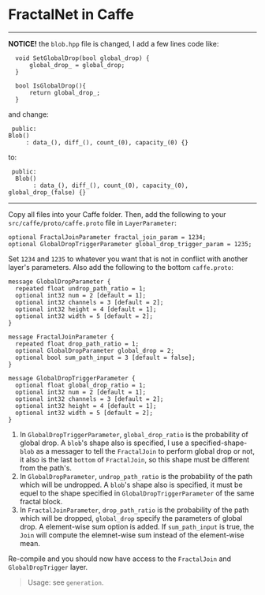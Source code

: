 FractalNet in Caffe
===================

-----------------------
**NOTICE!**
the `blob.hpp` file is changed, I add a few lines code like:
```
  void SetGlobalDrop(bool global_drop) {
      global_drop_ = global_drop;
  }

  bool IsGlobalDrop(){
      return global_drop_;
  }
  ```
  and change:
  ```
   public:
  Blob()
       : data_(), diff_(), count_(0), capacity_(0) {}
```
to:
```
 public:
  Blob()
       : data_(), diff_(), count_(0), capacity_(0), global_drop_(false) {}
```

 -------------------
 
Copy all files into your Caffe folder. Then, add the following to your ``src/caffe/proto/caffe.proto`` file in ``LayerParameter``:

    optional FractalJoinParameter fractal_join_param = 1234;
	optional GlobalDropTriggerParameter global_drop_trigger_param = 1235;

Set ``1234`` and ``1235`` to whatever you want that is not in conflict with another layer's parameters. Also add the following to the bottom ``caffe.proto``:
```
message GlobalDropParameter {
  repeated float undrop_path_ratio = 1;
  optional int32 num = 2 [default = 1];
  optional int32 channels = 3 [default = 2];
  optional int32 height = 4 [default = 1];
  optional int32 width = 5 [default = 2];
}

message FractalJoinParameter {
  repeated float drop_path_ratio = 1;
  optional GlobalDropParameter global_drop = 2;
  optional bool sum_path_input = 3 [default = false];
}

message GlobalDropTriggerParameter {
  optional float global_drop_ratio = 1;
  optional int32 num = 2 [default = 1];
  optional int32 channels = 3 [default = 2];
  optional int32 height = 4 [default = 1];
  optional int32 width = 5 [default = 2];
}
```
1. In `GlobalDropTriggerParameter`, `global_drop_ratio` is the probability of global drop. A `blob`'s shape also is specified, I use a specified-shape-`blob` as a messager to tell the `FractalJoin` to perform global drop or not, it also is the last `bottom` of `FractalJoin`, so this shape must be different from the path's.
2. In `GlobalDropParameter`, `undrop_path_ratio` is the probability of the path which will be undropped. A `blob`'s shape also is specified, it must be equel to the shape specified in `GlobalDropTriggerParameter` of the same fractal block.
3. In `FractalJoinParameter`, `drop_path_ratio` is the probability of the path which will be dropped, `global_drop` specify the parameters of global drop. A element-wise sum option is added. If `sum_path_input` is true, the `Join` will compute the elemnet-wise sum instead of the element-wise mean.

Re-compile and you should now have access to the ``FractalJoin`` and  ``GlobalDropTrigger`` layer.

> Usage: see `generation`.
